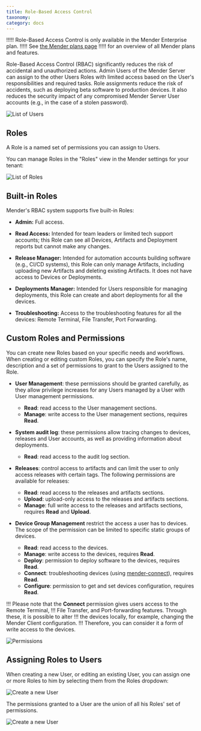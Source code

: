 ```yaml
---
title: Role-Based Access Control
taxonomy:
category: docs
---
```


!!!!! Role-Based Access Control is only available in the Mender Enterprise plan.
!!!!! See [the Mender plans page](https://mender.io/pricing/plans?target=_blank)
!!!!! for an overview of all Mender plans and features.

Role-Based Access Control (RBAC) significantly reduces the risk of accidental
and unauthorized actions. Admin Users of the Mender Server can assign to the
other Users Roles with limited access based on the User's responsibilities
and required tasks. Role assignments reduce the risk of accidents, such as
deploying beta software to production devices. It also reduces the security
impact of any compromised Mender Server User accounts (e.g., in the case of a
stolen password).

![List of Users](users.png)

## Roles

A Role is a named set of permissions you can assign to Users.

You can manage Roles in the "Roles" view in the Mender settings for your tenant:

![List of Roles](roles.png)

## Built-in Roles

Mender's RBAC system supports five built-in Roles:

* **Admin:** Full access.

* **Read Access:** Intended for team leaders or limited tech support accounts;
this Role can see all Devices, Artifacts and Deployment reports but cannot make
any changes.

* **Release Manager:** Intended for automation accounts building software (e.g.,
CI/CD systems), this Role can only manage Artifacts, including uploading new Artifacts
and deleting existing Artifacts. It does not have access to Devices or Deployments.

* **Deployments Manager:** Intended for Users responsible for managing deployments,
this Role can create and abort deployments for all the devices.

* **Troubleshooting:** Access to the troubleshooting features for all the devices:
Remote Terminal, File Transfer, Port Forwarding.

## Custom Roles and Permissions

You can create new Roles based on your specific needs and workflows. When creating or
editing custom Roles, you can specify the Role's name, description and a set of
permissions to grant to the Users assigned to the Role.

* **User Management**: these permissions should be granted carefully, as they
allow privilege increases for any Users managed by a User with User management
permissions.
  * **Read**: read access to the User management sections.
  * **Manage**: write access to the User management sections, requires **Read**.

* **System audit log**: these permissions allow tracing changes to devices,
releases and User accounts, as well as providing information about deployments.
  * **Read**: read access to the audit log section.

* **Releases**: control access to artifacts and can limit the user to only access releases with certain tags.
  The following permissions are available for releases:
  * **Read**: read access to the releases and artifacts sections.
  * **Upload**: upload-only access to the releases and artifacts sections.
  * **Manage**: full write access to the releases and artifacts sections, requires **Read** and **Upload**.

* **Device Group Management** restrict the access a user has to devices.
  The scope of the permission can be limited to specific static groups of devices.
  * **Read**: read access to the devices.
  * **Manage**: write access to the devices, requires **Read**.
  * **Deploy**: permission to deploy software to the devices, requires **Read**.
  * **Connect**: troubleshooting devices (using [mender-connect](../../09.Add-ons/00.Overview/docs.md)), requires **Read**.
  * **Configure**: permission to get and set devices configuration, requires **Read**.

!!! Please note that the **Connect** permission gives users access to the Remote Terminal,
!!! File Transfer, and Port-forwarding features. Through these, it is possible to alter
!!! the devices locally, for example, changing the Mender Client configuration.
!!! Therefore, you can consider it a form of write access to the devices.

![Permissions](permissions.png)

## Assigning Roles to Users

When creating a new User, or editing an existing User, you can assign one or more
Roles to him by selecting them from the Roles dropdown:

![Create a new User](users-new.png)

The permissions granted to a User are the union of all his Roles' set of permissions.

![Create a new User](users-edit.png)
